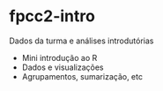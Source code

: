 # fpcc2-intro

Dados da turma e análises introdutórias
* Mini introdução ao R
* Dados e visualizações
* Agrupamentos, sumarização, etc